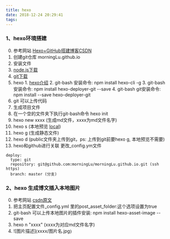 ```yaml
---
title: hexo
date: 2018-12-24 20:29:41
tags:
---
```

### 1、hexo环境搭建
0. 参考网站 [Hexo+GitHub搭建博客CSDN](https://blog.csdn.net/qq_27754983/article/details/76143478)
1. 创建git仓库 morningLu.github.io
2. 安装文件
  1. [node.js下载](https://nodejs.org/en/download/)
  2. [git下载](https://git-for-windows.github.io/)
  3. hexo
    1. [hexo介绍](https://hexo.io/zh-cn/docs/index.html)
    2. git-bash 安装命令: npm install hexo-cli -g
    3. git-bash 安装命令: npm install hexo-deployer-git --save
    4. git-bash git安装命令: npm install --save hexo-deployer-git
3. git 可以上传代码
4. 生成项目文件
  1. 在一个空的文件夹下执行git-bash命令 hexo init
  2. hexo new xxxx (生成md文件，xxxx为md文件名字)
  3. hexo s (本地预览 [local](http://127.0.0.1:4000/))
  3. hexo g (生成静态文件)
  4. hexo d (public文件夹上传到git，ps: 上传到git前要hexo g, 本地预览不需要)
5. hexo和github进行关联
  更改_config.ym文件
  ```
  deploy:
    type: git
    repository: git@github.com:morningLu/morningLu.github.io.git (ssh https)
    branch: master (分支)
  ```
### 2、hexo 生成博文插入本地图片
0. 参考网站 [csdn原文](https://blog.csdn.net/hqweay/article/details/80847495)
1. 把主页配置文件_config.yml 里的post_asset_folder:这个选项设置为true
2. git-bash 可以上传本地图片的插件安装: npm install hexo-asset-image --save
3. hexo n "xxxx" (xxxx为对应md文件名字)
4. ![图片描述]<font face="黑体">(</font>xxxx/图片名.jpg<font face="黑体">)</font>
